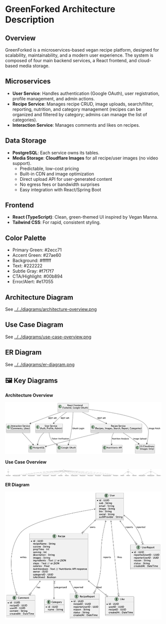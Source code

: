 # GreenForked Architecture Description

## Overview
GreenForked is a microservices-based vegan recipe platform, designed for scalability, maintainability, and a modern user experience. The system is composed of four main backend services, a React frontend, and cloud-based media storage.

## Microservices
- **User Service**: Handles authentication (Google OAuth), user registration, profile management, and admin actions.
- **Recipe Service**: Manages recipe CRUD, image uploads, search/filter, reporting, nutrition, and category management (recipes can be organized and filtered by category; admins can manage the list of categories).
- **Interaction Service**: Manages comments and likes on recipes.

## Data Storage
- **PostgreSQL**: Each service owns its tables.
- **Media Storage**: **Cloudflare Images** for all recipe/user images (no video support).
  - Predictable, low-cost pricing
  - Built-in CDN and image optimization
  - Direct upload API for user-generated content
  - No egress fees or bandwidth surprises
  - Easy integration with React/Spring Boot

## Frontend
- **React (TypeScript)**: Clean, green-themed UI inspired by Vegan Manna.
- **Tailwind CSS**: For rapid, consistent styling.

## Color Palette
- Primary Green: #2ecc71
- Accent Green: #27ae60
- Background: #ffffff
- Text: #222222
- Subtle Gray: #f7f7f7
- CTA/Highlight: #00b894
- Error/Alert: #e17055

## Architecture Diagram
See [../../diagrams/architecture-overview.png](../../diagrams/architecture-overview.png)

## Use Case Diagram
See [../../diagrams/use-case-overview.png](../../diagrams/use-case-overview.png)

## ER Diagram
See [../../diagrams/er-diagram.png](../../diagrams/er-diagram.png)

## 🖼️ Key Diagrams

**Architecture Overview**

![Architecture Diagram](../../diagrams/architecture-overview.png)

**Use Case Overview**

![Use Case Diagram](../../diagrams/use-case-overview.png)

**ER Diagram**

![ER Diagram](../../diagrams/er-diagram.png) 